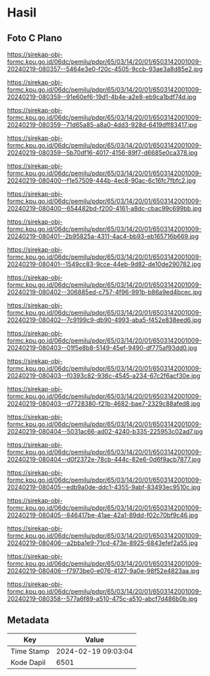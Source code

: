 # Hasil

## Foto C Plano

https://sirekap-obj-formc.kpu.go.id/06dc/pemilu/pdpr/65/03/14/20/01/6503142001009-20240219-080357--5464e3e0-f20c-4505-9ccb-93ae3a8d85e2.jpg

https://sirekap-obj-formc.kpu.go.id/06dc/pemilu/pdpr/65/03/14/20/01/6503142001009-20240219-080359--91e60ef6-19d1-4b4e-a2e8-eb9ca1bdf74d.jpg

https://sirekap-obj-formc.kpu.go.id/06dc/pemilu/pdpr/65/03/14/20/01/6503142001009-20240219-080359--71d65a85-a8a0-4dd3-928d-6419dff83417.jpg

https://sirekap-obj-formc.kpu.go.id/06dc/pemilu/pdpr/65/03/14/20/01/6503142001009-20240219-080359--5b70df16-4017-4156-89f7-d6685e0ca378.jpg

https://sirekap-obj-formc.kpu.go.id/06dc/pemilu/pdpr/65/03/14/20/01/6503142001009-20240219-080400--f1e57509-444b-4ec8-90ac-6c16fc7fbfc2.jpg

https://sirekap-obj-formc.kpu.go.id/06dc/pemilu/pdpr/65/03/14/20/01/6503142001009-20240219-080400--654482bd-f200-4161-a8dc-cbac99c699bb.jpg

https://sirekap-obj-formc.kpu.go.id/06dc/pemilu/pdpr/65/03/14/20/01/6503142001009-20240219-080401--2b95825a-4311-4ac4-bb93-eb165716b669.jpg

https://sirekap-obj-formc.kpu.go.id/06dc/pemilu/pdpr/65/03/14/20/01/6503142001009-20240219-080401--1549cc83-9cce-44eb-9d82-de10de290782.jpg

https://sirekap-obj-formc.kpu.go.id/06dc/pemilu/pdpr/65/03/14/20/01/6503142001009-20240219-080402--306885ed-c757-4f96-991b-b86a9ed4bcec.jpg

https://sirekap-obj-formc.kpu.go.id/06dc/pemilu/pdpr/65/03/14/20/01/6503142001009-20240219-080402--7c9199c9-db90-4993-aba5-f452e838eed6.jpg

https://sirekap-obj-formc.kpu.go.id/06dc/pemilu/pdpr/65/03/14/20/01/6503142001009-20240219-080403--01f5e8b8-5149-45ef-9490-df775af93dd0.jpg

https://sirekap-obj-formc.kpu.go.id/06dc/pemilu/pdpr/65/03/14/20/01/6503142001009-20240219-080403--f0393c82-936c-4545-a234-67c2f6acf30e.jpg

https://sirekap-obj-formc.kpu.go.id/06dc/pemilu/pdpr/65/03/14/20/01/6503142001009-20240219-080403--d7728380-f21b-4682-bae7-2329c88afed8.jpg

https://sirekap-obj-formc.kpu.go.id/06dc/pemilu/pdpr/65/03/14/20/01/6503142001009-20240219-080404--5031ac66-ad02-4240-b335-225953c02ad7.jpg

https://sirekap-obj-formc.kpu.go.id/06dc/pemilu/pdpr/65/03/14/20/01/6503142001009-20240219-080404--d0f2372e-78cb-444c-82e6-0d6f9acb7877.jpg

https://sirekap-obj-formc.kpu.go.id/06dc/pemilu/pdpr/65/03/14/20/01/6503142001009-20240219-080405--edb9a0de-ddc1-4355-9abf-83493ec9510c.jpg

https://sirekap-obj-formc.kpu.go.id/06dc/pemilu/pdpr/65/03/14/20/01/6503142001009-20240219-080405--846417be-41ae-42a1-89dd-f02c70bf9c46.jpg

https://sirekap-obj-formc.kpu.go.id/06dc/pemilu/pdpr/65/03/14/20/01/6503142001009-20240219-080406--a2bba1e9-71cd-473e-8925-6843efef2a55.jpg

https://sirekap-obj-formc.kpu.go.id/06dc/pemilu/pdpr/65/03/14/20/01/6503142001009-20240219-080406--f7973be0-e076-4127-9a0e-98f52e4823aa.jpg

https://sirekap-obj-formc.kpu.go.id/06dc/pemilu/pdpr/65/03/14/20/01/6503142001009-20240219-080358--577a6f89-a510-475c-a510-abcf7d486b0b.jpg


## Metadata

| Key        | Value               |
| ---------- | ------------------- |
| Time Stamp | 2024-02-19 09:03:04 |
| Kode Dapil | 6501                |



